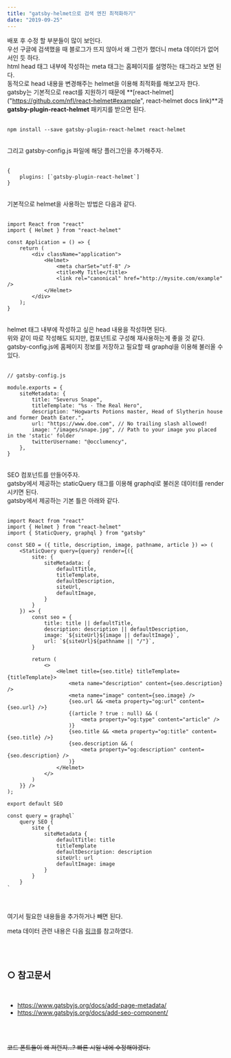 ```yaml
---
title: "gatsby-helmet으로 검색 엔진 최적화하기"
date: "2019-09-25"
---
```


배포 후 수정 할 부분들이 많이 보인다.
<br>
우선 구글에 검색했을 때 블로그가 뜨지 않아서 왜 그런가 했더니 meta 데이터가 없어서인 듯 하다.
<br>
html head 태그 내부에 작성하는 meta 태그는 홈페이지를 설명하는 태그라고 보면 된다.
<br>
동적으로 head 내용을 변경해주는 helmet을 이용해 최적화를 해보고자 한다.
<br>
gatsby는 기본적으로 react를 지원하기 때문에 **[react-helmet]("https://github.com/nfl/react-helmet#example", react-helmet docs link)**과 **gatsby-plugin-react-helmet** 패키지를 받으면 된다.
<br>
<br>

````
npm install --save gatsby-plugin-react-helmet react-helmet
````

<br>
그리고 gatsby-config.js 파일에 해당 플러그인을 추가해주자.
<br>
<br>

````
{
    plugins: [`gatsby-plugin-react-helmet`]
}
````

<br>
기본적으로 helmet을 사용하는 방법은 다음과 같다.
<br>
<br>

````
import React from "react"
import { Helmet } from "react-helmet"

const Application = () => {
    return (
        <div className="application">
            <Helmet>
                <meta charSet="utf-8" />
                <title>My Title</title>
                <link rel="canonical" href="http://mysite.com/example" />
            </Helmet>
        </div>
    );
}
````

<br>
helmet 태그 내부에 작성하고 싶은 head 내용을 작성하면 된다. 
<br>
위와 같이 따로 작성해도 되지만, 컴포넌트로 구성해 재사용하는게 좋을 것 같다. 
<br>
gatsby-config.js에 홈페이지 정보를 저장하고 필요할 때 graphql을 이용해 불러올 수 있다.
<br>
<br>

````
// gatsby-config.js

module.exports = {
    siteMetadata: {
        title: "Severus Snape",
        titleTemplate: "%s · The Real Hero",
        description: "Hogwarts Potions master, Head of Slytherin house and former Death Eater.",
        url: "https://www.doe.com", // No trailing slash allowed!
        image: "/images/snape.jpg", // Path to your image you placed in the 'static' folder
        twitterUsername: "@occlumency",
    },
}
````
<br>
SEO 컴포넌트를 만들어주자.
<br>
gatsby에서 제공하는 staticQuery 태그를 이용해 graphql로 불러온 데이터를 render시키면 된다.
<br>
gatsby에서 제공하는 기본 틀은 아래와 같다.
<br>
<br>

````
import React from "react"
import { Helmet } from "react-helmet"
import { StaticQuery, graphql } from "gatsby"

const SEO = ({ title, description, image, pathname, article }) => (
    <StaticQuery query={query} render={({
        site: {
            siteMetadata: {
                defaultTitle,
                titleTemplate,
                defaultDescription,
                siteUrl,
                defaultImage,
            }
        }
    }) => {
        const seo = {
            title: title || defaultTitle,
            description: description || defaultDescription,
            image: `${siteUrl}${image || defaultImage}`,
            url: `${siteUrl}${pathname || "/"}`,
        }

        return (
            <>
                <Helmet title={seo.title} titleTemplate={titleTemplate}>
                    <meta name="description" content={seo.description} />
                    <meta name="image" content={seo.image} />
                    {seo.url && <meta property="og:url" content={seo.url} />}
                    {(article ? true : null) && (
                        <meta property="og:type" content="article" />
                    )}
                    {seo.title && <meta property="og:title" content={seo.title} />}
                    {seo.description && (
                        <meta property="og:description" content={seo.description} />
                    )}
                </Helmet>
            </>
        )
    }} />
);

export default SEO

const query = graphql`
    query SEO {
        site {
            siteMetadata {
                defaultTitle: title
                titleTemplate
                defaultDescription: description
                siteUrl: url
                defaultImage: image
            }
        }
    }
`
````

<br>
<br>
여기서 필요한 내용들을 추가하거나 빼면 된다.
<br>

meta 데이터 관련 내용은 다음 [링크]("https://steemit.com/kr/@reggie031/html-seo-web-coding")를 참고하였다.

<br>
<br>

## ○ 참고문서

<br>

* <https://www.gatsbyjs.org/docs/add-page-metadata/>
* <https://www.gatsbyjs.org/docs/add-seo-component/>


<br>
<br>

~~코드 폰트들이 왜 저런지...? 빠른 시일 내에 수정해야겠다.~~